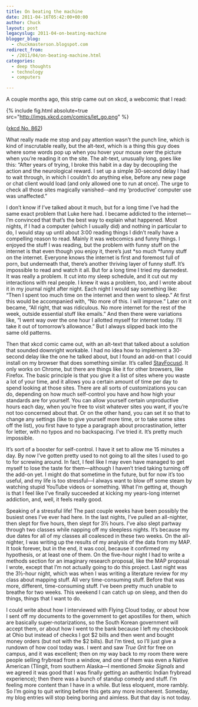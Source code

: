 ```yaml
---
title: On beating the machine
date: 2011-04-16T05:42:00+00:00
author: Chuck
layout: post
legacyslug: 2011-04-on-beating-machine
blogger_blog:
  - chuckmasterson.blogspot.com
redirect_from:
  - /2011/04/on-beating-machine.html
categories:
  - deep thoughts
  - technology
  - computers

---
```

A couple months ago, this strip came out on xkcd, a webcomic that I read: 

{% include fig.html absolute=true src="http://imgs.xkcd.com/comics/let_go.png"
%}

([xkcd No. 862](http://www.xkcd.com/862))

What really made me stop and pay attention wasn’t the punch line, which
is kind of inscrutable really, but the alt-text, which is a thing this guy does
where some words pop up when you hover your mouse over the picture when
you’re reading it on the site. The alt-text, unusually long, goes like
this: “After years of trying, I broke this habit in a day by decoupling
the action and the neurological reward. I set up a simple 30-second delay I had
to wait through, in which I couldn’t do anything else, before any new
page or chat client would load (and only allowed one to run at once). The urge
to check all those sites magically vanished--and my
‘productive’ computer use was unaffected.”

I don’t know if I’ve talked about it much, but for a long time
I’ve had the same exact problem that Luke here had. I became addicted to
the internet—I’m convinced that that’s the best way to explain what
happened. Most nights, if I had a computer (which I usually did) and nothing in
particular to do, I would stay up until about 3:00 reading things I
didn’t really have a compelling reason to read. Mainly it was webcomics
and funny things. I enjoyed the stuff I was reading, but the problem with funny
stuff on the internet is that even though you enjoy it, there’s just
*so much *funny stuff on the internet. Everyone knows the internet is
first and foremost full of porn, but underneath that, there’s another
thriving layer of funny stuff. It’s impossible to read and watch it all.
But for a long time I tried my darnedest. It was really a problem. It cut into
my sleep schedule, and it cut out my interactions with real people. I knew it
was a problem, too, and I wrote about it in my journal night after night. Each
night I would say something like: “Then I spent too much time on the
internet and then went to sleep.” At first this would be accompanied
with, “No more of this. I will improve.” Later on it became,
“All right, that was ridiculous. No more internet for the rest of the
week, outside essential stuff like emails.” And then there were
variations like, “I went way over the one hour I allotted myself for
internet today. I’ll take it out of tomorrow’s allowance.”
But I always slipped back into the same old patterns.

Then that xkcd comic came out, with an alt-text that talked about a solution
that sounded downright workable. I had no idea how to implement a 30-second
delay like the one he talked about, but I found an add-on that I could install
on my browser that does something similar. It’s called
[StayFocusd](https://chrome.google.com/extensions/detail/laankejkbhbdhmipfmgcngdelahlfoji).
It only works on Chrome, but there are things like it for other browsers, like
Firefox. The basic principle is that you give it a list of sites where you
waste a lot of your time, and it allows you a certain amount of time per day to
spend looking at those sites. There are all sorts of customizations you can do,
depending on how much self-control you have and how high your standards are for
yourself. You can allow yourself certain unproductive hours each day, when
you’re free to visit whatever sites you want, if you’re not too concerned about
that. Or on the other hand, you can set it so that to change any settings (like
to give yourself more time, or to take some sites off the list), you first have
to type a paragraph about procrastination, letter for letter, with no typos and
no backspacing. I’ve tried it. It’s pretty much impossible.

It’s sort of a booster for self-control. I have it set to allow me 15
minutes a day. By now I’ve gotten pretty used to not going to all the
sites I used to go to for screwing around. In fact, I feel like I may even have
managed to get myself to lose the taste for them—although I haven’t tried
taking turning off the add-on yet. I might do that sometime in the future, but
for now it’s too useful, and my life is too stressful—I always want to
blow off some steam by watching stupid YouTube videos or something. What
I’m getting at, though is that I feel like I’ve finally succeeded
at kicking my years-long internet addiction, and, well, it feels really good.

Speaking of a stressful life! The past couple weeks have been possibly the
busiest ones I’ve ever had here. In the last nights, I’ve pulled an
all-nighter, then slept for five hours, then slept for 3½ hours. I’ve
also slept partway through two classes while napping off my sleepless nights.
It’s because my due dates for all of my classes all coalesced in these
two weeks. On the all-nighter, I was writing up the results of my analysis of
the data from my MAP. It took forever, but in the end, it was cool, because it
confirmed my hypothesis, or at least one of them. On the five-hour night I had
to write a methods section for an imaginary research proposal, like the MAP
proposal I wrote, except that I’m not actually going to do this project.
Last night was the 3½-hour night, which was when I was writing a literature
review for my class about mapping stuff. All very time-consuming stuff. Before
that was more, different, time-consuming stuff. I’ve been pretty much
unable to breathe for two weeks. This weekend I can catch up on sleep, and then
do things, things that I want to do.

I could write about how I interviewed with Flying Cloud today, or about how I
sent off my documents to the government to get apostilles for them, which are
basically super-notarizations, so the South Korean government will accept them,
or about how I went to the bank because I left my checkbook at Ohio but instead
of checks I got $2 bills and then went and bought money orders (but not with
the $2 bills). But I’m tired, so I’ll just give a rundown of how
cool today was. I went and saw *True Grit* for free on campus, and it was
excellent; then on my way back to my room there were people selling frybread
from a window, and one of them was even a Native American (Tlingit, from
southern Alaska—I mentioned *Smoke Signals* and we agreed it was good that
I was finally getting an authentic Indian frybread experience); then there was
a bunch of standup comedy and stuff. I’m feeling more content than I have
in a while. But less eloquent, more rambly. So I’m going to quit writing
before this gets any more incoherent. Someday, my blog entries will stop being
boring and aimless. But that day is not today.


